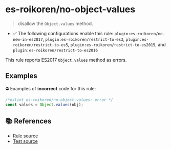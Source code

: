 # es-roikoren/no-object-values
> disallow the `Object.values` method.

- ✅ The following configurations enable this rule: `plugin:es-roikoren/no-new-in-es2017`, `plugin:es-roikoren/restrict-to-es3`, `plugin:es-roikoren/restrict-to-es5`, `plugin:es-roikoren/restrict-to-es2015`, and `plugin:es-roikoren/restrict-to-es2016`

This rule reports ES2017 `Object.values` method as errors.

## Examples

⛔ Examples of **incorrect** code for this rule:

```js
/*eslint es-roikoren/no-object-values: error */
const values = Object.values(obj);
```

## 📚 References

- [Rule source](https://github.com/roikoren755/eslint-plugin-es/blob/v2.0.9/src/rules/no-object-values.ts)
- [Test source](https://github.com/roikoren755/eslint-plugin-es/blob/v2.0.9/tests/src/rules/no-object-values.ts)
